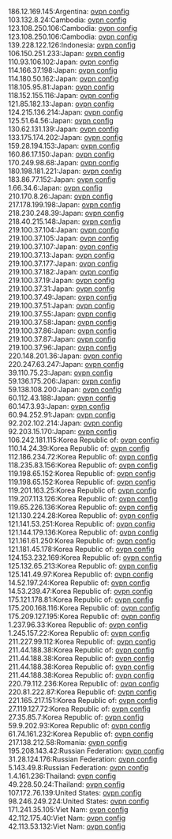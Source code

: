 186.12.169.145:Argentina: [ovpn config](vpn/186_12_169_145.ovpn)  
103.132.8.24:Cambodia: [ovpn config](vpn/103_132_8_24.ovpn)  
123.108.250.106:Cambodia: [ovpn config](vpn/123_108_250_106.ovpn)  
123.108.250.106:Cambodia: [ovpn config](vpn/123_108_250_106.ovpn)  
139.228.122.126:Indonesia: [ovpn config](vpn/139_228_122_126.ovpn)  
106.150.251.233:Japan: [ovpn config](vpn/106_150_251_233.ovpn)  
110.93.106.102:Japan: [ovpn config](vpn/110_93_106_102.ovpn)  
114.166.37.198:Japan: [ovpn config](vpn/114_166_37_198.ovpn)  
114.180.50.162:Japan: [ovpn config](vpn/114_180_50_162.ovpn)  
118.105.95.81:Japan: [ovpn config](vpn/118_105_95_81.ovpn)  
118.152.155.116:Japan: [ovpn config](vpn/118_152_155_116.ovpn)  
121.85.182.13:Japan: [ovpn config](vpn/121_85_182_13.ovpn)  
124.215.136.214:Japan: [ovpn config](vpn/124_215_136_214.ovpn)  
125.51.64.56:Japan: [ovpn config](vpn/125_51_64_56.ovpn)  
130.62.131.139:Japan: [ovpn config](vpn/130_62_131_139.ovpn)  
133.175.174.202:Japan: [ovpn config](vpn/133_175_174_202.ovpn)  
159.28.194.153:Japan: [ovpn config](vpn/159_28_194_153.ovpn)  
160.86.17.150:Japan: [ovpn config](vpn/160_86_17_150.ovpn)  
170.249.98.68:Japan: [ovpn config](vpn/170_249_98_68.ovpn)  
180.198.181.221:Japan: [ovpn config](vpn/180_198_181_221.ovpn)  
183.86.77.152:Japan: [ovpn config](vpn/183_86_77_152.ovpn)  
1.66.34.6:Japan: [ovpn config](vpn/1_66_34_6.ovpn)  
210.170.8.26:Japan: [ovpn config](vpn/210_170_8_26.ovpn)  
217.178.199.198:Japan: [ovpn config](vpn/217_178_199_198.ovpn)  
218.230.248.39:Japan: [ovpn config](vpn/218_230_248_39.ovpn)  
218.40.215.148:Japan: [ovpn config](vpn/218_40_215_148.ovpn)  
219.100.37.104:Japan: [ovpn config](vpn/219_100_37_104.ovpn)  
219.100.37.105:Japan: [ovpn config](vpn/219_100_37_105.ovpn)  
219.100.37.107:Japan: [ovpn config](vpn/219_100_37_107.ovpn)  
219.100.37.13:Japan: [ovpn config](vpn/219_100_37_13.ovpn)  
219.100.37.177:Japan: [ovpn config](vpn/219_100_37_177.ovpn)  
219.100.37.182:Japan: [ovpn config](vpn/219_100_37_182.ovpn)  
219.100.37.19:Japan: [ovpn config](vpn/219_100_37_19.ovpn)  
219.100.37.31:Japan: [ovpn config](vpn/219_100_37_31.ovpn)  
219.100.37.49:Japan: [ovpn config](vpn/219_100_37_49.ovpn)  
219.100.37.51:Japan: [ovpn config](vpn/219_100_37_51.ovpn)  
219.100.37.55:Japan: [ovpn config](vpn/219_100_37_55.ovpn)  
219.100.37.58:Japan: [ovpn config](vpn/219_100_37_58.ovpn)  
219.100.37.86:Japan: [ovpn config](vpn/219_100_37_86.ovpn)  
219.100.37.87:Japan: [ovpn config](vpn/219_100_37_87.ovpn)  
219.100.37.96:Japan: [ovpn config](vpn/219_100_37_96.ovpn)  
220.148.201.36:Japan: [ovpn config](vpn/220_148_201_36.ovpn)  
220.247.63.247:Japan: [ovpn config](vpn/220_247_63_247.ovpn)  
39.110.75.23:Japan: [ovpn config](vpn/39_110_75_23.ovpn)  
59.136.175.206:Japan: [ovpn config](vpn/59_136_175_206.ovpn)  
59.138.108.200:Japan: [ovpn config](vpn/59_138_108_200.ovpn)  
60.112.43.188:Japan: [ovpn config](vpn/60_112_43_188.ovpn)  
60.147.3.93:Japan: [ovpn config](vpn/60_147_3_93.ovpn)  
60.94.252.91:Japan: [ovpn config](vpn/60_94_252_91.ovpn)  
92.202.102.214:Japan: [ovpn config](vpn/92_202_102_214.ovpn)  
92.203.15.170:Japan: [ovpn config](vpn/92_203_15_170.ovpn)  
106.242.181.115:Korea Republic of: [ovpn config](vpn/106_242_181_115.ovpn)  
110.14.24.39:Korea Republic of: [ovpn config](vpn/110_14_24_39.ovpn)  
112.186.234.72:Korea Republic of: [ovpn config](vpn/112_186_234_72.ovpn)  
118.235.83.156:Korea Republic of: [ovpn config](vpn/118_235_83_156.ovpn)  
119.198.65.152:Korea Republic of: [ovpn config](vpn/119_198_65_152.ovpn)  
119.198.65.152:Korea Republic of: [ovpn config](vpn/119_198_65_152.ovpn)  
119.201.163.25:Korea Republic of: [ovpn config](vpn/119_201_163_25.ovpn)  
119.207.113.126:Korea Republic of: [ovpn config](vpn/119_207_113_126.ovpn)  
119.65.226.136:Korea Republic of: [ovpn config](vpn/119_65_226_136.ovpn)  
121.130.224.28:Korea Republic of: [ovpn config](vpn/121_130_224_28.ovpn)  
121.141.53.251:Korea Republic of: [ovpn config](vpn/121_141_53_251.ovpn)  
121.144.179.136:Korea Republic of: [ovpn config](vpn/121_144_179_136.ovpn)  
121.161.61.250:Korea Republic of: [ovpn config](vpn/121_161_61_250.ovpn)  
121.181.45.178:Korea Republic of: [ovpn config](vpn/121_181_45_178.ovpn)  
124.153.232.169:Korea Republic of: [ovpn config](vpn/124_153_232_169.ovpn)  
125.132.65.213:Korea Republic of: [ovpn config](vpn/125_132_65_213.ovpn)  
125.141.49.97:Korea Republic of: [ovpn config](vpn/125_141_49_97.ovpn)  
14.52.197.24:Korea Republic of: [ovpn config](vpn/14_52_197_24.ovpn)  
14.53.239.47:Korea Republic of: [ovpn config](vpn/14_53_239_47.ovpn)  
175.121.178.81:Korea Republic of: [ovpn config](vpn/175_121_178_81.ovpn)  
175.200.168.116:Korea Republic of: [ovpn config](vpn/175_200_168_116.ovpn)  
175.209.127.195:Korea Republic of: [ovpn config](vpn/175_209_127_195.ovpn)  
1.237.96.33:Korea Republic of: [ovpn config](vpn/1_237_96_33.ovpn)  
1.245.157.22:Korea Republic of: [ovpn config](vpn/1_245_157_22.ovpn)  
211.227.99.112:Korea Republic of: [ovpn config](vpn/211_227_99_112.ovpn)  
211.44.188.38:Korea Republic of: [ovpn config](vpn/211_44_188_38.ovpn)  
211.44.188.38:Korea Republic of: [ovpn config](vpn/211_44_188_38.ovpn)  
211.44.188.38:Korea Republic of: [ovpn config](vpn/211_44_188_38.ovpn)  
211.44.188.38:Korea Republic of: [ovpn config](vpn/211_44_188_38.ovpn)  
220.79.112.236:Korea Republic of: [ovpn config](vpn/220_79_112_236.ovpn)  
220.81.222.87:Korea Republic of: [ovpn config](vpn/220_81_222_87.ovpn)  
221.165.217.151:Korea Republic of: [ovpn config](vpn/221_165_217_151.ovpn)  
27.119.127.72:Korea Republic of: [ovpn config](vpn/27_119_127_72.ovpn)  
27.35.85.7:Korea Republic of: [ovpn config](vpn/27_35_85_7.ovpn)  
59.9.202.93:Korea Republic of: [ovpn config](vpn/59_9_202_93.ovpn)  
61.74.161.232:Korea Republic of: [ovpn config](vpn/61_74_161_232.ovpn)  
217.138.212.58:Romania: [ovpn config](vpn/217_138_212_58.ovpn)  
195.208.143.42:Russian Federation: [ovpn config](vpn/195_208_143_42.ovpn)  
31.28.124.176:Russian Federation: [ovpn config](vpn/31_28_124_176.ovpn)  
5.143.49.8:Russian Federation: [ovpn config](vpn/5_143_49_8.ovpn)  
1.4.161.236:Thailand: [ovpn config](vpn/1_4_161_236.ovpn)  
49.228.50.24:Thailand: [ovpn config](vpn/49_228_50_24.ovpn)  
107.172.76.139:United States: [ovpn config](vpn/107_172_76_139.ovpn)  
98.246.249.224:United States: [ovpn config](vpn/98_246_249_224.ovpn)  
171.241.35.105:Viet Nam: [ovpn config](vpn/171_241_35_105.ovpn)  
42.112.175.40:Viet Nam: [ovpn config](vpn/42_112_175_40.ovpn)  
42.113.53.132:Viet Nam: [ovpn config](vpn/42_113_53_132.ovpn)  
